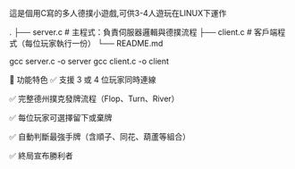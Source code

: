 這是個用C寫的多人德撲小遊戲,可供3-4人遊玩在LINUX下運作 

.
├── server.c      # 主程式：負責伺服器邏輯與德撲流程
├── client.c      # 客戶端程式（每位玩家執行一份）
└── README.md

gcc server.c -o server
gcc client.c -o client

🚀 功能特色
✅ 支援 3 或 4 位玩家同時連線

✅ 完整德州撲克發牌流程（Flop、Turn、River）

✅ 每位玩家可選擇留下或棄牌

✅ 自動判斷最強手牌（含順子、同花、葫蘆等組合）

✅ 終局宣布勝利者
